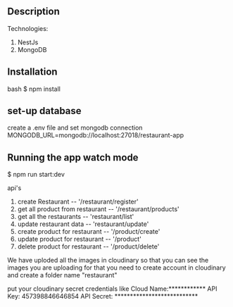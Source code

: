 ## Description
Technologies:
1) NestJs
2) MongoDB

## Installation

bash
$ npm install


## set-up database
create a .env file and set mongodb connection
MONGODB_URL=mongodb://localhost:27018/restaurant-app

## Running the app watch mode
$ npm run start:dev


api's
1) create Restaurant -- '/restaurant/register'
2) get all product from restaurant -- '/restaurant/products'
3) get all the restaurants -- 'restaurant/list'
4) update restaurant data -- 'restaurant/update'
5) create product for restaurant -- '/product/create'
6) update product for restaurant -- '/product'
7) delete product for restaurant -- '/product/delete'

We have uploded all the images in cloudinary so that you can see the images you are uploading for that you need to create account in cloudinary and create a folder name "restaurant"


put your cloudinary secret credentials like
Cloud Name:************
API Key: 457398846646854
API Secret:	***************************